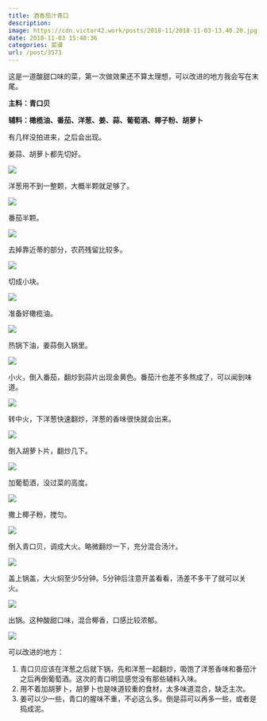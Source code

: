 ```yaml
---
title: 酒香茄汁青口
description: 
image: https://cdn.victor42.work/posts/2018-11/2018-11-03-13.40.20.jpg
date: 2018-11-03 15:48:36
categories: 菜谱
url: /post/3573
---
```


这是一道酸甜口味的菜，第一次做效果还不算太理想，可以改进的地方我会写在末尾。

**主料：青口贝**

**辅料：橄榄油、番茄、洋葱、姜、蒜、葡萄酒、椰子粉、胡萝卜**

有几样没拍进来，之后会出现。

姜蒜、胡萝卜都先切好。

![](https://cdn.victor42.work/posts/2018-11/2018-11-03-12.46.46.jpg)

洋葱用不到一整颗，大概半颗就足够了。

![](https://cdn.victor42.work/posts/2018-11/2018-11-03-12.50.30.jpg)

番茄半颗。

![](https://cdn.victor42.work/posts/2018-11/2018-11-03-12.54.29.jpg)

去掉靠近蒂的部分，农药残留比较多。

![](https://cdn.victor42.work/posts/2018-11/2018-11-03-13.02.10.jpg)

切成小块。

![](https://cdn.victor42.work/posts/2018-11/2018-11-03-13.03.13.jpg)

准备好橄榄油。

![](https://cdn.victor42.work/posts/2018-11/2018-11-03-13.04.22.jpg)

热锅下油，姜蒜倒入锅里。

![](https://cdn.victor42.work/posts/2018-11/2018-11-03-13.07.31.jpg)

小火，倒入番茄，翻炒到蒜片出现金黄色。番茄汁也差不多熬成了，可以闻到味道。

![](https://cdn.victor42.work/posts/2018-11/2018-11-03-13.08.36.jpg)

转中火，下洋葱快速翻炒，洋葱的香味很快就会出来。

![](https://cdn.victor42.work/posts/2018-11/2018-11-03-13.11.40.jpg)

倒入胡萝卜片，翻炒几下。

![](https://cdn.victor42.work/posts/2018-11/2018-11-03-13.13.21.jpg)

加葡萄酒，没过菜的高度。

![](https://cdn.victor42.work/posts/2018-11/2018-11-03-13.15.34.jpg)

撒上椰子粉，搅匀。

![](https://cdn.victor42.work/posts/2018-11/2018-11-03-13.16.36.jpg)

倒入青口贝，调成大火。略微翻炒一下，充分混合汤汁。

![](https://cdn.victor42.work/posts/2018-11/2018-11-03-13.17.48.jpg)

盖上锅盖，大火焖至少5分钟。5分钟后注意开盖看看，汤差不多干了就可以关火。

![](https://cdn.victor42.work/posts/2018-11/2018-11-03-13.23.31.jpg)

出锅。这种酸甜口味，混合椰香，口感比较浓郁。

![](https://cdn.victor42.work/posts/2018-11/2018-11-03-13.40.20.jpg)

可以改进的地方：
1. 青口贝应该在洋葱之后就下锅，先和洋葱一起翻炒，吸饱了洋葱香味和番茄汁之后再倒葡萄酒。这次的青口明显感觉没有那些辅料入味。
2. 用不着加胡萝卜，胡萝卜也是味道较重的食材，太多味道混合，缺乏主次。
3. 姜可以少一些，青口的腥味不重，不必这么多。倒是蒜可以再多一些，或者是捣成泥。
